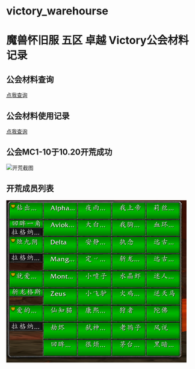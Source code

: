 # victory_warehourse
# 魔兽怀旧服 五区 卓越 Victory公会材料记录

## 公会材料查询
[点我查询](https://github.com/Tinker250/victory_warehourse/blob/master/index.md)
## 公会材料使用记录
[点我查询](https://www.mdeditor.com/)

## 公会MC1-10于10.20开荒成功
![开荒截图](https://github.com/Tinker250/victory_warehourse/blob/master/MC/RAID_MC.png "合影留念")

## 开荒成员列表
![开荒截图](https://github.com/Tinker250/victory_warehourse/blob/master/MC/ID_LIST.png "合影留念")
